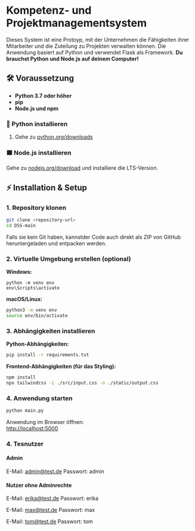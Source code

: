 # Kompetenz- und Projektmanagementsystem

Dieses System ist eine Protoyp, mit der Unternehmen die Fähigkeiten ihrer Mitarbeiter und die Zuteilung zu Projekten verwalten können. Die Anwendung basiert auf Python und verwendet Flask als Framework. **Du brauchst Python und Node.js auf deinem Computer!**


## 🛠️ Voraussetzung

- **Python 3.7 oder höher**
- **pip**
- **Node.js und npm**
  
### 🐍 Python installieren

1. Gehe zu [python.org/downloads](https://www.python.org/downloads/)

### 🟩 Node.js installieren

Gehe zu [nodejs.org/download](https://nodejs.org/en/download/) und installiere die LTS-Version.

## ⚡ Installation & Setup

### 1. Repository klonen
```bash
git clone <repository-url>
cd DSS-main
```
Falls sie kein Git haben, kannstder Code auch direkt als ZIP von GitHub heruntergeladen und entpacken werden.

### 2. Virtuelle Umgebung erstellen (optional)

**Windows:**
```bash@
python -m venv env
env\Scripts\activate
```
**macOS/Linux:**
```bash
python3 -m venv env
source env/bin/activate
```

### 3. Abhängigkeiten installieren

**Python-Abhängigkeiten:**
```bash
pip install -r requirements.txt
```

**Frontend-Abhängigkeiten (für das Styling):**
```bash
npm install
npx tailwindcss -i ./src/input.css -o ./static/output.css
```

### 4. Anwendung starten
```bash
python main.py
```
Anwendung im Browser öffnen:  
[http://localhost:5000](http://localhost:5000)

### 4. Tesnutzer

#### Admin
E-Mail: admin@test.de
Passwort: admin

#### Nutzer ohne Adminrechte
E-Mail: erika@test.de
Passwort: erika

E-Mail: max@test.de
Passwort: max

E-Mail: tom@test.de
Passwort: tom
